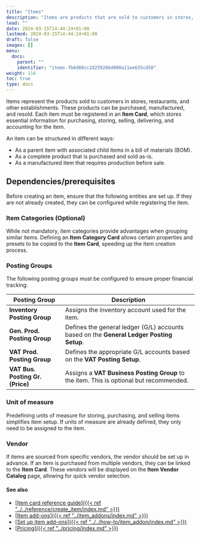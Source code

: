 ```yaml
---
title: "Items"
description: "Items are products that are sold to customers in stores, restaurants, and other establishments. You can purchase or manufacture and resell them to customers."
lead: ""
date: 2024-03-15T14:44:24+01:00
lastmod: 2024-03-15T14:44:24+01:00
draft: false
images: []
menu:
  docs:
    parent: ""
    identifier: "items-fb6d88cc2d259266d000a11ee635cd50"
weight: 114
toc: true
type: docs
---
```


Items represent the products sold to customers in stores, restaurants, and other establishments. These products can be purchased, manufactured, and resold. Each item must be registered in an **Item Card**, which stores essential information for purchasing, storing, selling, delivering, and accounting for the item.

An item can be structured in different ways:

- As a parent item with associated child items in a bill of materials (BOM).
- As a complete product that is purchased and sold as-is.
- As a manufactured item that requires production before sale.

## Dependencies/prerequisites

Before creating an item, ensure that the following entities are set up. If they are not already created, they can be configured while registering the item.

### Item Categories (Optional)

While not mandatory, item categories provide advantages when grouping similar items. Defining an **Item Category Card** allows certain properties and presets to be copied to the **Item Card**, speeding up the item creation process.

### Posting Groups

The following posting groups must be configured to ensure proper financial tracking:

| Posting Group      | Description |
| ----------- | ----------- |
| **Inventory Posting Group** | Assigns the inventory account used for the item. |
| **Gen. Prod. Posting Group** | Defines the general ledger (G/L) accounts based on the **General Ledger Posting Setup**. |
| **VAT Prod. Posting Group** | Defines the appropriate G/L accounts based on the **VAT Posting Setup**. |
| **VAT Bus. Posting Gr. (Price)** | Assigns a **VAT Business Posting Group** to the item. This is optional but recommended. |

### Unit of measure

Predefining units of measure for storing, purchasing, and selling items simplifies item setup. If units of measure are already defined, they only need to be assigned to the item.

### Vendor

If items are sourced from specific vendors, the vendor should be set up in advance. If an item is purchased from multiple vendors, they can be linked to the **Item Card**. These vendors will be displayed on the **Item Vendor Catalog** page, allowing for quick vendor selection.


#### See also

- [<ins>Item card reference guide<ins>]({{< ref "../../reference/create_item/index.md" >}})
- [<ins>Item add-ons<ins>]({{< ref "../item_addons/index.md" >}})
- [<ins>Set up item add-ons<ins>]({{< ref "../../how-to/item_addon/index.md" >}})
- [<ins>Pricing<ins>]({{< ref "../pricing/index.md" >}})